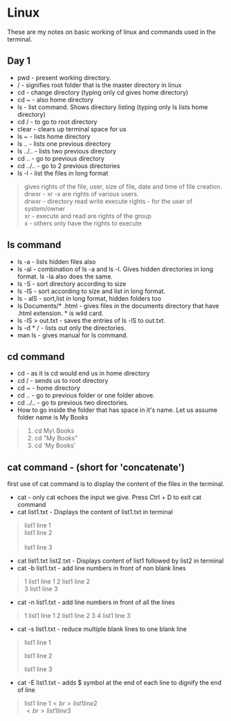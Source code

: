 # Linux
These are my notes on basic working of linux and commands used in the terminal.

## Day 1

* pwd - present working directory.
* / - signifies root folder that is the master directory in linux
* cd - change directory (typing only cd gives home directory)
* cd ~ - also home directory
* ls - list command. Shows directory listing (typing only ls lists home directory)
* cd / -  to go to root directory
* clear - clears up terminal space for us
* ls ~ - lists home directory
* ls .. -  lists one previous directory
* ls ../.. - lists two previous directory
* cd .. - go to previous directory
* cd ../.. - go to 2 previous directories
* ls -l - list the files in long format 
> gives rights of the file, user, size of file, date and time of file creation.<br>
> drwxr - xr -x are rights of various users. <br>
> drwxr - directory read write execute rights - for the user of system/owner<br>
> xr - execute and read are rights of the group<br>
> x - others only have the rights to execute <br>

## ls command 

* ls -a - lists hidden files also
* ls -al - combination of ls -a and ls -l. Gives hidden directories in long format. ls -la also does the same.
* ls -S - sort directory according to size
* ls -lS - sort according to size and list in long format.
* ls - alS - sort,list in long format, hidden folders too
* ls Documents/* .html - gives files in the documents directory that have .html extension. * is wild card.
* ls -lS > out.txt - saves the entries of ls -lS to out.txt.
* ls -d * / - lists out only the directories.
* man ls - gives manual for ls command.

## cd command

* cd - as it is cd would end us in home directory
* cd / - sends us to root directory
* cd ~ - home directory
* cd .. - go to previous folder or one folder above.
* cd ../.. - go to previous two directories.
* How to go inside the folder that has space in it's name. Let us assume folder name is My Books
> 1. cd My\ Books
> 2. cd "My Books"
> 3. cd 'My Books'

## cat command - (short for 'concatenate')

first use of cat command is to display the content of the files in the terminal.

* cat - only cat echoes the input we give. Press Ctrl + D to exit cat command
* cat list1.txt - Displays the content of list1.txt in terminal
> list1 line 1<br>
> list1 line 2<br>
><br>
> list1 line 3<br>
* cat list1.txt list2.txt - Displays content of list1 followed by list2 in terminal
* cat -b list1.txt - add line numbers in front of non blank lines
> 1  list1 line 1
> 2  list1 line 2
><br>
> 3  list1 line 3
* cat -n list1.txt - add line numbers in front of all the lines
> 1  list1 line 1
> 2  list1 line 2
> 3
> 4  list1 line 3
* cat -s list1.txt - reduce multiple blank lines to one blank line
> list1 line 1
>
> list1 line 2
> 
> list1 line 3
* cat -E list1.txt - adds $ symbol at the end of each line to dignify the end of line
> list1 line 1$<br>
> list1 line 2$<br>
> $<br>
> list1 line 3$<br>

